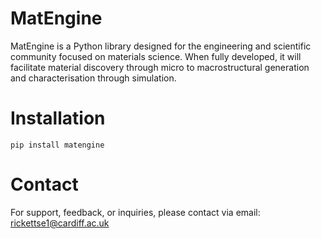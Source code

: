 # MatEngine

MatEngine is a Python library designed for the engineering and scientific community focused on materials science. When fully developed, it will facilitate material discovery through micro to macrostructural generation and characterisation through simulation.

# Installation

```
pip install matengine
```

# Contact
For support, feedback, or inquiries, please contact via email: rickettse1@cardiff.ac.uk